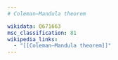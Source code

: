 ```yaml
---
# Coleman–Mandula theorem

wikidata: Q671663
msc_classification: 81
wikipedia_links:
  - "[[Coleman–Mandula theorem]]"
---
```

